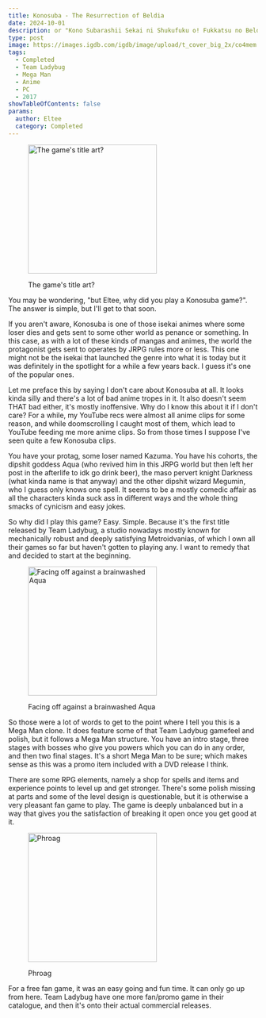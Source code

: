 ```yaml
---
title: Konosuba - The Resurrection of Beldia
date: 2024-10-01
description: or "Kono Subarashii Sekai ni Shukufuku o! Fukkatsu no Beldia" but who cares
type: post
image: https://images.igdb.com/igdb/image/upload/t_cover_big_2x/co4mem.jpg
tags:
  - Completed
  - Team Ladybug
  - Mega Man
  - Anime
  - PC
  - 2017
showTableOfContents: false
params:
  author: Eltee
  category: Completed
---
```

<figure><img src="https://images.igdb.com/igdb/image/upload/t_cover_big_2x/co4mem.jpg" alt="The game's title art?" width="260px"><figcaption><p>The game's title art?</p></figcaption></figure>

You may be wondering, "but Eltee, why did you play a Konosuba game?". The answer is simple, but I'll get to that soon.

If you aren't aware, Konosuba is one of those isekai animes where some loser dies and gets sent to some other world as penance or something. In this case, as with a lot of these kinds of mangas and animes, the world the protagonist gets sent to operates by JRPG rules more or less. This one might not be the isekai that launched the genre into what it is today but it was definitely in the spotlight for a while a few years back. I guess it's one of the popular ones.

Let me preface this by saying I don't care about Konosuba at all. It looks kinda silly and there's a lot of bad anime tropes in it. It also doesn't seem THAT bad either, it's mostly inoffensive. Why do I know this about it if I don't care? For a while, my YouTube recs were almost all anime clips for some reason, and while doomscrolling I caught most of them, which lead to YouTube feeding me more anime clips. So from those times I suppose I've seen quite a few Konosuba clips.

You have your protag, some loser named Kazuma. You have his cohorts, the dipshit goddess Aqua (who revived him in this JRPG world but then left her post in the afterlife to idk go drink beer), the maso pervert knight Darkness (what kinda name is that anyway) and the other dipshit wizard Megumin, who I guess only knows one spell. It seems to be a mostly comedic affair as all the characters kinda suck ass in different ways and the whole thing smacks of cynicism and easy jokes.

So why did I play this game? Easy. Simple. Because it's the first title released by Team Ladybug, a studio nowadays mostly known for mechanically robust and deeply satisfying Metroidvanias, of which I own all their games so far but haven't gotten to playing any. I want to remedy that and decided to start at the beginning.

<figure><img src="https://i.ytimg.com/vi/3sh9EWCBwOQ/maxresdefault.jpg" alt="Facing off against a brainwashed Aqua" width="260px"><figcaption><p>Facing off against a brainwashed Aqua</p></figcaption></figure>

So those were a lot of words to get to the point where I tell you this is a Mega Man clone. It does feature some of that Team Ladybug gamefeel and polish, but it follows a Mega Man structure. You have an intro stage, three stages with bosses who give you powers which you can do in any order, and then two final stages. It's a short Mega Man to be sure; which makes sense as this was a promo item included with a DVD release I think.

There are some RPG elements, namely a shop for spells and items and experience points to level up and get stronger. There's some polish missing at parts and some of the level design is questionable, but it is otherwise a very pleasant fan game to play. The game is deeply unbalanced but in a way that gives you the satisfaction of breaking it open once you get good at it.

<figure><img src="https://ia801905.us.archive.org/3/items/konosuba_revival_of_beldia/konosuba3.png" alt="Phroag" width="260px"><figcaption><p>Phroag</p></figcaption></figure>

For a free fan game, it was an easy going and fun time. It can only go up from here. Team Ladybug have one more fan/promo game in their catalogue, and then it's onto their actual commercial releases.
